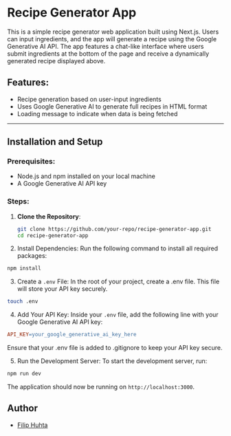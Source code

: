 # Recipe Generator App

This is a simple recipe generator web application built using Next.js. Users can input ingredients, and the app will generate a recipe using the Google Generative AI API. The app features a chat-like interface where users submit ingredients at the bottom of the page and receive a dynamically generated recipe displayed above.

## Features:
- Recipe generation based on user-input ingredients
- Uses Google Generative AI to generate full recipes in HTML format
- Loading message to indicate when data is being fetched

---

## Installation and Setup

### Prerequisites:
- Node.js and npm installed on your local machine
- A Google Generative AI API key

### Steps:

1. **Clone the Repository**:
   ```bash
   git clone https://github.com/your-repo/recipe-generator-app.git
   cd recipe-generator-app
2. Install Dependencies: Run the following command to install all required packages:
```bash
npm install
```
3. Create a `.env` File: In the root of your project, create a .env file. This file will store your API key securely.
```bash
touch .env
```
4. Add Your API Key: Inside your `.env` file, add the following line with your Google Generative AI API key:
```makefile
API_KEY=your_google_generative_ai_key_here
```
Ensure that your .env file is added to .gitignore to keep your API key secure.

5. Run the Development Server: To start the development server, run:
```bash
npm run dev
```
The application should now be running on `http://localhost:3000`.

## Author
* [Filip Huhta](https://github.com/filiphuhta)